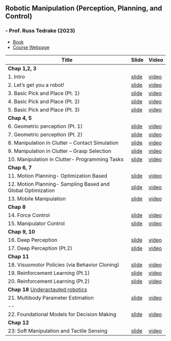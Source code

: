## Robotic Manipulation (Perception, Planning, and Control) 
### - Prof. Russ Tedrake (2023)



- [Book](https://manipulation.csail.mit.edu/index.html)
- [Course Webpage](https://manipulation.csail.mit.edu/Fall2024/)




| Title                           | Slide                                                       | Video                                                                                               |
|---------------------------------|-------------------------------------------------------------|-----------------------------------------------------------------------------------------------------|
| **Chap 1,2, 3** |
| 1. Intro                        | [slide](https://slides.com/russtedrake/fall23-lec01)        | [video](https://www.youtube.com/watch?v=v04rn86Dehg&list=PLkx8KyIQkMfWr191lqbN8WfV08j-ui8WX&index=1) |
| 2. Let’s get you a robot!       | [slide](https://slides.com/russtedrake/fall23-lec02)        | [video](https://www.youtube.com/watch?v=q896_lTh8eA&list=PLkx8KyIQkMfWr191lqbN8WfV08j-ui8WX&index=2) |
| 3. Basic Pick and Place (Pt. 1) | [slide](https://slides.com/russtedrake/fall23-lec03)        | [video](https://www.youtube.com/watch?v=0-34RZJxyww&list=PLkx8KyIQkMfWr191lqbN8WfV08j-ui8WX&index=3) |
| 4. Basic Pick and Place (Pt. 2)                | [slide](https://slides.com/russtedrake/fall23-lec04)        | [video](https://www.youtube.com/watch?v=1mkzXp9_QYY&list=PLkx8KyIQkMfWr191lqbN8WfV08j-ui8WX&index=4)  |
| 5. Basic Pick and Place (Pt. 3)                | [slide](https://slides.com/russtedrake/fall23-lec05)        | [video](https://www.youtube.com/watch?v=YaQrC_Zm8qg&list=PLkx8KyIQkMfWr191lqbN8WfV08j-ui8WX&index=5)  |
| **Chap 4, 5** |
| 6. Geometric perception (Pt. 1)                | [slide](https://slides.com/russtedrake/fall23-lec06)        | [video](https://www.youtube.com/watch?v=1a3KhOq1938&list=PLkx8KyIQkMfWr191lqbN8WfV08j-ui8WX&index=7)  |
| 7. Geometric perception (Pt. 2)                | [slide](https://slides.com/russtedrake/fall23-lec07)        | [video](https://www.youtube.com/watch?v=Cs49WVNqEdk&list=PLkx8KyIQkMfWr191lqbN8WfV08j-ui8WX&index=8)  |
| 8. Manipulation in Clutter – Contact Simulation | [slide](https://slides.com/russtedrake/fall23-lec08)        | [video](https://www.youtube.com/watch?v=G8Iwe1XRQQM&list=PLkx8KyIQkMfWr191lqbN8WfV08j-ui8WX&index=9)  |
| 9. Manipulation in Clutter – Grasp Selection    | [slide](https://slides.com/russtedrake/fall23-lec09)        | [video](https://www.youtube.com/watch?v=SenccXyBn-k&list=PLkx8KyIQkMfWr191lqbN8WfV08j-ui8WX&index=6) |
| 10. Manipulation in Clutter- Programming Tasks    | [slide](https://slides.com/russtedrake/fall23-lec10)        | [video](https://www.youtube.com/watch?v=SX-0ZDXaL1A&list=PLkx8KyIQkMfWr191lqbN8WfV08j-ui8WX&index=10)                                                   |
| **Chap 6, 7** |
| 11. Motion Planning- Optimization Based    | [slide](https://slides.com/russtedrake/fall23-lec11)        | [video](https://www.youtube.com/watch?v=ZJNIzuP_8GA&list=PLkx8KyIQkMfWr191lqbN8WfV08j-ui8WX&index=11)  
| 12. Motion Planning- Sampling Based and Global Optimization    | [slide](https://slides.com/russtedrake/fall23-lec12)        | [video](https://www.youtube.com/watch?v=uLkWAvNTkXA&list=PLkx8KyIQkMfWr191lqbN8WfV08j-ui8WX&index=12)  
| 13. Mobile Manipulation  | [slide](https://slides.com/russtedrake/fall23-lec10)        | [video](https://www.youtube.com/watch?v=GKbbjOsS8x8&list=PLkx8KyIQkMfWr191lqbN8WfV08j-ui8WX&index=13)  
| **Chap 8** |
| 14. Force Control  | [slide](https://slides.com/russtedrake/fall23-lec10)        | [video](https://www.youtube.com/watch?v=JtJyesuYvb4&list=PLkx8KyIQkMfWr191lqbN8WfV08j-ui8WX&index=14)  
| 15. Manipulator Control  | [slide](https://slides.com/russtedrake/fall23-lec10)        | [video](https://www.youtube.com/watch?v=9GB6kpQyMtM&list=PLkx8KyIQkMfWr191lqbN8WfV08j-ui8WX&index=15)  
| **Chap 9, 10** |
| 16. Deep Perception  | [slide](https://slides.com/russtedrake/fall23-lec10)        | [video](https://www.youtube.com/watch?v=kZh2laD7NQI&list=PLkx8KyIQkMfWr191lqbN8WfV08j-ui8WX&index=16)  
| 17. Deep Perception (Pt.2) | [slide](https://slides.com/russtedrake/fall23-lec10)        | [video](https://www.youtube.com/watch?v=LbBP2Ba2J9Q&list=PLkx8KyIQkMfWr191lqbN8WfV08j-ui8WX&index=17)  
| **Chap 11** |
| 18. Visuomotor Policies (via Behavior Cloning) | [slide](https://slides.com/russtedrake/fall23-lec10)        | [video](https://www.youtube.com/watch?v=i-303tTtEig&list=PLkx8KyIQkMfWr191lqbN8WfV08j-ui8WX&index=18)  
| 19. Reinforcement Learning (Pt.1) | [slide](https://slides.com/russtedrake/fall23-lec10)        | [video](https://www.youtube.com/watch?v=DpEE97tv3BM&list=PLkx8KyIQkMfWr191lqbN8WfV08j-ui8WX&index=19)  
| 20. Reinforcement Learning (Pt.2) | [slide](https://slides.com/russtedrake/fall23-lec10)        | [video](https://www.youtube.com/watch?v=4a5-zWWz8Fs&list=PLkx8KyIQkMfWr191lqbN8WfV08j-ui8WX&index=20)  
| **Chap 18**  [Underactauted robotics](https://underactuated.csail.mit.edu/sysid.html) |
| 21. Multibody Parameter Estimation | [slide](https://slides.com/russtedrake/fall23-lec10)        | [video](https://www.youtube.com/watch?v=v_ZLjfbeZmw&list=PLkx8KyIQkMfWr191lqbN8WfV08j-ui8WX&index=21)  
| -- |
| 22. Foundational Models for Decision Making | [slide](https://slides.com/russtedrake/fall23-lec10)        | [video](https://www.youtube.com/watch?v=XLPObNeeTGg&list=PLkx8KyIQkMfWr191lqbN8WfV08j-ui8WX&index=22)  
| **Chap 12** |
| 23: Soft Manipulation and Tactile Sensing | [slide](https://slides.com/russtedrake/fall23-lec10)        | [video](https://www.youtube.com/watch?v=XjyUGtjjou4&list=PLkx8KyIQkMfWr191lqbN8WfV08j-ui8WX&index=23)  


